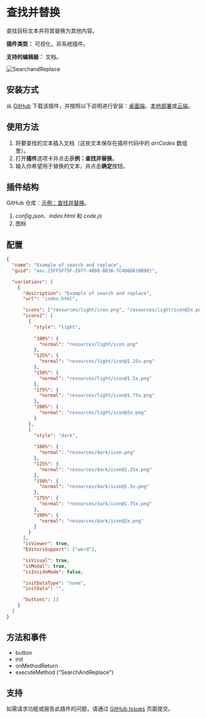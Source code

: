 # 查找并替换

查找目标文本并将其替换为其他内容。

**插件类型：** 可视化，非系统插件。

**支持的编辑器：** 文档。

![SearchandReplace](/assets/images/plugins/gifs/search-and-replace.gif)

## 安装方式

从 [GitHub](https://github.com/ONLYOFFICE/sdkjs-plugins/tree/master/example_search_replace) 下载该插件，并按照以下说明进行安装：[桌面端](../../tutorials/installing/onlyoffice-desktop-editors.md)、[本地部署](../../tutorials/installing/onlyoffice-docs-on-premises.md)或[云端](../../tutorials/installing/onlyoffice-cloud.md)。

## 使用方法

1. 将要查找的文本插入文档（这些文本保存在插件代码中的 *arrCodes* 数组里）。
2. 打开**插件**选项卡并点击**示例：查找并替换**。
3. 输入你希望用于替换的文本，并点击**确定**按钮。

## 插件结构

GitHub 仓库：[示例：查找并替换](https://github.com/ONLYOFFICE/sdkjs-plugins/tree/master/example_search_replace)。

1. *config.json*、*index.html* 和 *code.js* 
2. 图标

## 配置

``` json
{
  "name": "Example of search and replace",
  "guid": "asc.{5FF5F75F-2977-4B98-8D36-7C406D610B90}",

  "variations": [
    {
      "description": "Example of search and replace",
      "url": "index.html",

      "icons": ["resources/light/icon.png", "resources/light/icon@2x.png"],
      "icons2": [
        {
          "style": "light",
                    
          "100%": {
            "normal": "resources/light/icon.png"
          },
          "125%": {
            "normal": "resources/light/icon@1.25x.png"
          },
          "150%": {
            "normal": "resources/light/icon@1.5x.png"
          },
          "175%": {
            "normal": "resources/light/icon@1.75x.png"
          },
          "200%": {
            "normal": "resources/light/icon@2x.png"
          }
        },
        {
          "style": "dark",
                    
          "100%": {
            "normal": "resources/dark/icon.png"
          },
          "125%": {
            "normal": "resources/dark/icon@1.25x.png"
          },
          "150%": {
            "normal": "resources/dark/icon@1.5x.png"
          },
          "175%": {
            "normal": "resources/dark/icon@1.75x.png"
          },
          "200%": {
            "normal": "resources/dark/icon@2x.png"
          }
        }
      ],
      "isViewer": true,
      "EditorsSupport": ["word"],

      "isVisual": true,
      "isModal": true,
      "isInsideMode": false,

      "initDataType": "none",
      "initData": "",

      "buttons": []
    }
  ]
}
```

## 方法和事件

- button
- init
- onMethodReturn
- executeMethod ("SearchAndReplace")

## 支持

如需请求功能或报告此插件的问题，请通过 [GitHub Issues](https://github.com/ONLYOFFICE/onlyoffice.github.io/issues) 页面提交。

